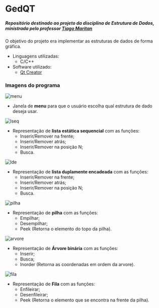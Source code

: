 # GedQT
<p align="center">

##### Repositório destinado ao projeto da disciplina de *Estrutura de Dados*, ministrada pelo professor [Tiago Maritan](https://sites.google.com/a/lavid.ufpb.br/maritan/)

O objetivo do projeto era implementar as estruturas de dados de forma gráfica.

* Linguagens utilizadas:
  * C/C++
* Software utilizado:
  * [Qt Creator](https://www.qt.io/)

### Imagens do programa

![menu](https://user-images.githubusercontent.com/26467331/41208016-aa248e34-6cf4-11e8-982e-68221ff5aa23.png)
 
 * Janela de **menu** para que o usuário escolha qual estrutura de dado deseja usar.
  
![lseq](https://user-images.githubusercontent.com/26467331/41208015-aa0ba1ee-6cf4-11e8-808e-0671d79af428.png)

* Representação de **lista estática sequencial** com as funções: 
  * Inserir/Remover na frente;
  * Inserir/Remover atrás;
  * Inserir/Remover na posição N;
  * Busca.  
  

![lde](https://user-images.githubusercontent.com/26467331/41208018-aa40e836-6cf4-11e8-88c2-0daed54d5f0e.png)
  
* Representação de **lista duplamente encadeada** com as funções: 
  * Inserir/Remover na frente;
  * Inserir/Remover atrás;
  * Inserir/Remover na posição N;
  * Busca.
  
  
  
![pilha](https://user-images.githubusercontent.com/26467331/41208012-a9ad8762-6cf4-11e8-8e61-5d8fc1db2186.png)
   
* Representação de **pilha** com as funções: 
  * Empilhar;
  * Desempilhar;
  * Peek (Retorna  o elemento do topo da pilha).
  
  
  
![arvore](https://user-images.githubusercontent.com/26467331/41208013-a9d7e552-6cf4-11e8-8c32-778207b6c9cf.png)

* Representação de **Árvore binária** com as funções: 
  * Inserir;
  * Busca;
  * Inorder (Retorna as coordenadas em ordem da arvore).
  
  
  
![fila](https://user-images.githubusercontent.com/26467331/41208014-a9f04c1e-6cf4-11e8-9e5f-fd999517b7f4.png)
 
* Representação de **Fila** com as funções: 
  * Enfileirar;
  * Desenfileirar;
  * Peek (Retorna o elemento que se encontra na frente da pilha).


</p>
